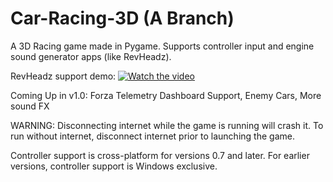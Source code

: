 # Car-Racing-3D (A Branch)
A 3D Racing game made in Pygame. Supports controller input and engine sound generator apps (like RevHeadz).

RevHeadz support demo:
[![Watch the video](https://img.youtube.com/vi/G8Tpi-R12pM/maxresdefault.jpg)](https://youtu.be/G8Tpi-R12pM)

Coming Up in v1.0: Forza Telemetry Dashboard Support, Enemy Cars, More sound FX

WARNING: Disconnecting internet while the game is running will crash it. To run without internet, disconnect internet prior to launching the game.

Controller support is cross-platform for versions 0.7 and later. For earlier versions, controller support is Windows exclusive.
